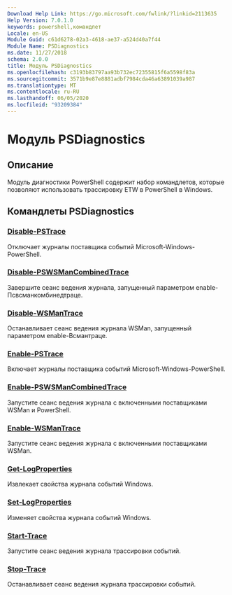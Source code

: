 ```yaml
---
Download Help Link: https://go.microsoft.com/fwlink/?linkid=2113635
Help Version: 7.0.1.0
keywords: powershell,командлет
Locale: en-US
Module Guid: c61d6278-02a3-4618-ae37-a524d40a7f44
Module Name: PSDiagnostics
ms.date: 11/27/2018
schema: 2.0.0
title: Модуль PSDiagnostics
ms.openlocfilehash: c3193b83797aa93b732ec72355815f6a5598f83a
ms.sourcegitcommit: 3571b9e87e8881adbf7984cda46a63891039a987
ms.translationtype: MT
ms.contentlocale: ru-RU
ms.lasthandoff: 06/05/2020
ms.locfileid: "93209384"
---
```

# Модуль PSDiagnostics

## Описание

Модуль диагностики PowerShell содержит набор командлетов, которые позволяют использовать трассировку ETW в PowerShell в Windows.

## Командлеты PSDiagnostics

### [Disable-PSTrace](Disable-PSTrace.md)
Отключает журналы поставщика событий Microsoft-Windows-PowerShell.

### [Disable-PSWSManCombinedTrace](Disable-PSWSManCombinedTrace.md)
Завершите сеанс ведения журнала, запущенный параметром enable-Псвсманкомбинедтраце.

### [Disable-WSManTrace](Disable-WSManTrace.md)
Останавливает сеанс ведения журнала WSMan, запущенный параметром enable-Всмантраце.

### [Enable-PSTrace](Enable-PSTrace.md)
Включает журналы поставщика событий Microsoft-Windows-PowerShell.

### [Enable-PSWSManCombinedTrace](Enable-PSWSManCombinedTrace.md)
Запустите сеанс ведения журнала с включенными поставщиками WSMan и PowerShell.

### [Enable-WSManTrace](Enable-WSManTrace.md)
Запустите сеанс ведения журнала с включенными поставщиками WSMan.

### [Get-LogProperties](Get-LogProperties.md)
Извлекает свойства журнала событий Windows.

### [Set-LogProperties](Set-LogProperties.md)
Изменяет свойства журнала событий Windows.

### [Start-Trace](Start-Trace.md)
Запустите сеанс ведения журнала трассировки событий.

### [Stop-Trace](Stop-Trace.md)
Останавливает сеанс ведения журнала трассировки событий.
